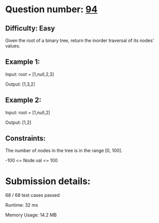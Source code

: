 # Question number: [94](https://leetcode.com/problems/binary-tree-inorder-traversal/)

## Difficulty: Easy
Given the root of a binary tree, return the inorder traversal of its nodes' values.

## Example 1:

Input: root = [1,null,2,3]

Output: [1,3,2]

## Example 2:

Input: root = [1,null,2]

Output: [1,2]


## Constraints:

The number of nodes in the tree is in the range [0, 100].

-100 <= Node.val <= 100

# Submission details:

68 / 68 test cases passed

Runtime: 32 ms

Memory Usage: 14.2 MB

